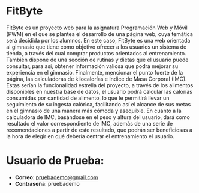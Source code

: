 # FitByte

FitByte es un proyecto web para la asignatura Programación Web y Móvil (PWM) en el que se plantea el desarrollo de una página web, cuya temática será decidida por los alumnos. En este caso, FitByte es una web orientada al gimnasio que tiene como objetivo ofrecer a los usuarios un sistema de tienda, a través del cual comprar productos orientados al entrenamiento. También dispone de una sección de rutinas y dietas que el usuario puede consultar, para así, obtener información valiosa que podrá mejorar su experiencia en el gimnasio. Finalmente, mencionar el punto fuerte de la página, las calculadoras de kilocalorías e Índice de Masa Corporal (IMC). Estas serían la funcionalidad estrella del proyecto, a través de los alimentos disponibles en nuestra base de datos, el usuario podrá calcular las calorías consumidas por cantidad de alimento, lo que le permitirá llevar un seguimiento de su ingesta calórica, facilitando así el alcance de sus metas en el gimnasio de una manera más cómoda y asequible. En cuanto a la calculadora de IMC, basándose en el peso y altura del usuario, dará como resultado el valor correspondiente de IMC, además de una serie de recomendaciones a partir de este resultado, que podrán ser beneficiosas a la hora de elegir en qué debería centrar el entrenamiento el usuario.

# Usuario de Prueba:

- **Correo**: pruebademo@gmail.com
- **Contraseña**: pruebademo
